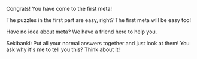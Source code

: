 Congrats! You have come to the first meta!

The puzzles in the first part are easy, right? The first meta will be easy too!

Have no idea about meta? We have a friend here to help you.

Sekibanki: Put all your normal answers together and just look at them! You ask why it's me to tell you this? Think about it!